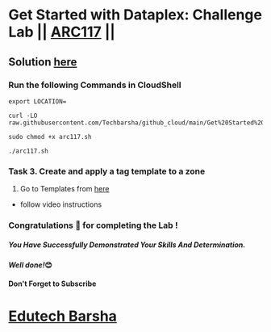 # Get Started with Dataplex: Challenge Lab || [ARC117](https://www.cloudskillsboost.google/focuses/62710?parent=catalog) ||

## Solution [here](https://youtu.be/NzRcltfHzu0)

### Run the following Commands in CloudShell

```
export LOCATION=
```
```
curl -LO raw.githubusercontent.com/Techbarsha/github_cloud/main/Get%20Started%20with%20Dataplex%20Challenge%20Lab/arc117.sh

sudo chmod +x arc117.sh

./arc117.sh
```

### Task 3. Create and apply a tag template to a zone

1. Go to Templates from [here](https://console.cloud.google.com/dataplex/templates/create)

* follow video instructions

### Congratulations 🎉 for completing the Lab !

##### *You Have Successfully Demonstrated Your Skills And Determination.*

#### *Well done!*😊

#### Don't Forget to Subscribe

# [Edutech Barsha](https://www.youtube.com/@edutechbarsha)
